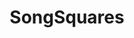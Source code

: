 ---
layout: post
title: SongSquares
creator: Robert Vinluan
school: Parsons
twitter: RobertVinluan
site: http://robertvinluan.com/songsquares/
image: /lib/img/projects/songsquares.jpg

category: demo
---